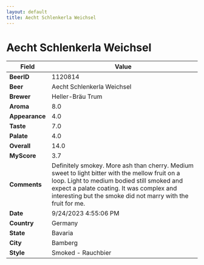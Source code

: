 ```yaml
---
layout: default
title: Aecht Schlenkerla Weichsel
---
```


# Aecht Schlenkerla Weichsel

| Field         | Value     |
|---------------|-----------|
| **BeerID** | 1120814 |
| **Beer** | Aecht Schlenkerla Weichsel |
| **Brewer** | Heller-Bräu Trum |
| **Aroma** | 8.0 |
| **Appearance** | 4.0 |
| **Taste** | 7.0 |
| **Palate** | 4.0 |
| **Overall** | 14.0 |
| **MyScore** | 3.7 |
| **Comments** | Definitely smokey. More ash than cherry. Medium sweet to light bitter with the mellow fruit on a loop. Light to medium bodied still smoked and expect a palate coating. It was complex and interesting but the smoke did not marry with the fruit for me.  |
| **Date** | 9/24/2023 4:55:06 PM |
| **Country** | Germany |
| **State** | Bavaria |
| **City** | Bamberg |
| **Style** | Smoked - Rauchbier |
